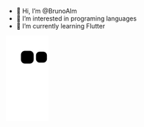 - 👋 Hi, I’m @BrunoAlm
- 👀 I’m interested in programing languages
- 🌱 I’m currently learning Flutter

![Snake animation](https://github.com/brunoalm/brunoalm/blob/output/github-contribution-grid-snake.svg)
